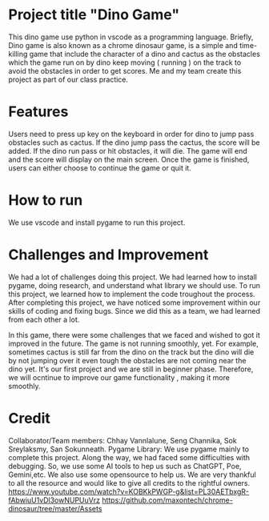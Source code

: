 # Project title "Dino Game"
This dino game use python in vscode as a programming language. Briefly, Dino game is also known as a chrome dinosaur game, is a simple and time-killing game that include the character of a dino and cactus as the obstacles which the game run on by dino keep moving ( running ) on the track to avoid the obstacles in order to get scores. Me and my team create this project as part of our class practice.
# Features
Users need to press up key on the keyboard in order for dino to jump pass obstacles such as cactus. If the dino jump pass the cactus, the score will be added. If the dino run pass or hit obstacles, it will die. The game will end and the score will display on the main screen. Once the game is finished, users can either choose to continue the game or quit it. 
# How to run
We use vscode and install pygame to run this project.
# Challenges and Improvement
We had a lot of challenges doing this project. We had learned how to install pygame, doing research, and understand what library we should use. To run this project, we learned how to implement the code troughout the process. After completing this project, we have noticed some improvement within our skills of coding and fixing bugs. Since we did this as a team, we had learned from each other a lot.

In this game, there were some challenges that we faced and wished to got it improved in the future. The game is not running smoothly, yet. For example, sometimes cactus is still far from the dino on the track but the dino will die by not jumping over it even tough the obstacles are not coming near the dino yet. It's our first project and we are still in beginner phase. Therefore, we will ocntinue to improve our game functionality , making it more smoothly.
# Credit
Collaborator/Team members: Chhay Vannlalune, Seng Channika, Sok Sreylaksmy, San Sokunneath. 
Pygame Library: We use pygame mainly to complete this project. Along the way, we had faced some difficulties with debugging. So, we use some AI tools to hep us such as ChatGPT, Poe, Gemini,etc. We also use some opensource to help us. We are very thankful to all the resource and would like to give all credits to the rightful owners.
https://www.youtube.com/watch?v=KOBKkPWGP-g&list=PL30AETbxgR-fAbwiuU1vDl3owNUPUuVrz
https://github.com/maxontech/chrome-dinosaur/tree/master/Assets




